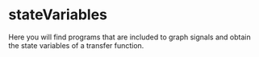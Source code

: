 # stateVariables
Here you will find programs that are included to graph signals and obtain the state variables of a transfer function.
